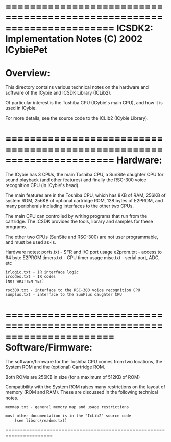 ======================================================================
ICSDK2: Implementation Notes (C) 2002 ICybiePet
======================================================================

Overview:
=========

This directory contains various technical notes on the hardware
and software of the ICybie and ICSDK Library (ICLib2).

Of particular interest is the Toshiba CPU (ICybie's main CPU),
and how it is used in ICybie.

For more details, see the source code to the ICLib2 (ICybie Library).

======================================================================
Hardware:
=========

The ICybie has 3 CPUs, the main Toshiba CPU, a SunSite daughter CPU
for sound playback (and other features) and finally the RSC-300 voice
recognition CPU (in ICybie's head).

The main features are in the Toshiba CPU, which has 8KB of RAM,
256KB of system ROM, 256KB of optional cartridge ROM, 128 bytes of E2PROM,
and many peripherals including interfaces to the other two CPUs.

The main CPU can controlled by writing programs that run from
the cartridge. The ICSDK provides the tools, library and samples
for these programs.

The other two CPUs (SunSite and RSC-300) are not user programmable,
and must be used as-is.

Hardware notes:
	ports.txt - SFR and I/O port usage
	e2prom.txt - access to 64 byte E2PROM
	timers.txt - CPU timer usage
	misc.txt - serial port, ADC, etc

    irlogic.txt - IR interface logic
    ircodes.txt - IR codes
    [NOT WRITTEN YET]

	rsc300.txt - interface to the RSC-300 voice recognition CPU
	sunplus.txt - interface to the SunPlus daughter CPU

======================================================================
Software/Firmware:
==================

The software/firmware for the Toshiba CPU comes from two locations,
the System ROM and the (optional) Cartridge ROM.

Both ROMs are 256KB in size (for a maximum of 512KB of ROM)

Compatibility with the System ROM raises many restrictions on
the layout of memory (ROM and RAM). These are discussed in the
following technical notes.

    memmap.txt - general memory map and usage restrictions

    most other documentation is in the "IcLib2" source code
        (see libsrc\readme.txt)

======================================================================
